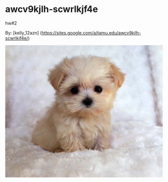 # awcv9kjlh-scwrlkjf4e
hw#2

By: [kelly_12azn] (https://sites.google.com/a/tamu.edu/awcv9kjlh-scwrlkjf4e/)

![awcv9kjlh scwrlkjf4e](https://github.com/kelly-12azn/awcv9kjlh-scwrlkjf4e/blob/master/puppies/1.jpg)

